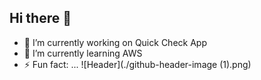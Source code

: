 ## Hi there 👋
- 🔭 I’m currently working on Quick Check App
- 🌱 I’m currently learning AWS
- ⚡ Fun fact: ...
![Header](./github-header-image (1).png)

